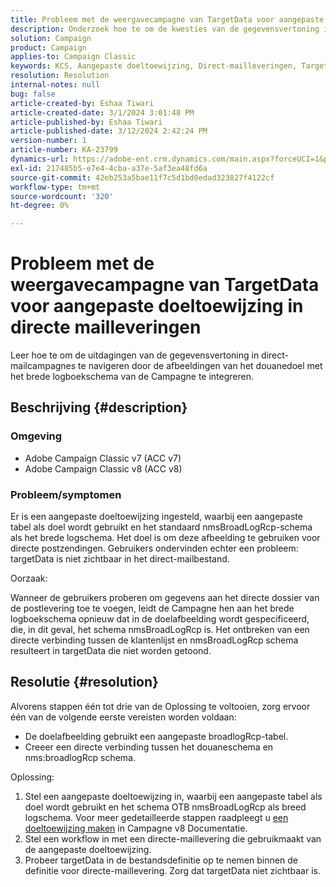 ```yaml
---
title: Probleem met de weergavecampagne van TargetData voor aangepaste doeltoewijzing in directe mailleveringen
description: Onderzoek hoe te om de kwesties van de gegevensvertoning in directe postleveringen met de afbeelding van het douanedoel problemen op te lossen gebruikend het brede logboekschema van de Campagne.
solution: Campaign
product: Campaign
applies-to: Campaign Classic
keywords: KCS, Aangepaste doeltoewijzing, Direct-mailleveringen, TargetData, Aangepaste tabel, OOTB, Breedtegelschema, Workflow, Maken van koppelingen, Campagne, Problemen oplossen
resolution: Resolution
internal-notes: null
bug: false
article-created-by: Eshaa Tiwari
article-created-date: 3/1/2024 3:01:48 PM
article-published-by: Eshaa Tiwari
article-published-date: 3/12/2024 2:42:24 PM
version-number: 1
article-number: KA-23799
dynamics-url: https://adobe-ent.crm.dynamics.com/main.aspx?forceUCI=1&pagetype=entityrecord&etn=knowledgearticle&id=661aa79b-dcd7-ee11-9078-6045bd006b25
exl-id: 217485b5-e7e4-4cba-a37e-5af3ea48fd6a
source-git-commit: 42eb253a5bae11f7c5d1bd0edad323827f4122cf
workflow-type: tm+mt
source-wordcount: '320'
ht-degree: 0%

---
```


# Probleem met de weergavecampagne van TargetData voor aangepaste doeltoewijzing in directe mailleveringen


Leer hoe te om de uitdagingen van de gegevensvertoning in direct-mailcampagnes te navigeren door de afbeeldingen van het douanedoel met het brede logboekschema van de Campagne te integreren.

## Beschrijving {#description}


### Omgeving

- Adobe Campaign Classic v7 (ACC v7)
- Adobe Campaign Classic v8 (ACC v8)


### Probleem/symptomen

Er is een aangepaste doeltoewijzing ingesteld, waarbij een aangepaste tabel als doel wordt gebruikt en het standaard nmsBroadLogRcp-schema als het brede logschema. Het doel is om deze afbeelding te gebruiken voor directe postzendingen. Gebruikers ondervinden echter een probleem: targetData is niet zichtbaar in het direct-mailbestand.

Oorzaak:

Wanneer de gebruikers proberen om gegevens aan het directe dossier van de postlevering toe te voegen, leidt de Campagne hen aan het brede logboekschema opnieuw dat in de doelafbeelding wordt gespecificeerd, die, in dit geval, het schema nmsBroadLogRcp is. Het ontbreken van een directe verbinding tussen de klantenlijst en nmsBroadLogRcp schema resulteert in targetData die niet worden getoond.


## Resolutie {#resolution}


Alvorens stappen één tot drie van de Oplossing te voltooien, zorg ervoor één van de volgende eerste vereisten worden voldaan:

- De doelafbeelding gebruikt een aangepaste broadlogRcp-tabel.
- Creeer een directe verbinding tussen het douaneschema en nms:broadlogRcp schema.


Oplossing:

1. Stel een aangepaste doeltoewijzing in, waarbij een aangepaste tabel als doel wordt gebruikt en het schema OTB nmsBroadLogRcp als breed logschema. Voor meer gedetailleerde stappen raadpleegt u [een doeltoewijzing maken](https://experienceleague.adobe.com/docs/campaign/campaign-v8/audience/add-profiles/target-mappings.html?lang=en#::text=Browse%20to%20Administration%20%3E%20Campagne%20Management,%2C%20email%2C%20address%2C%20etc) in Campagne v8 Documentatie.
2. Stel een workflow in met een directe-maillevering die gebruikmaakt van de aangepaste doeltoewijzing.
3. Probeer targetData in de bestandsdefinitie op te nemen binnen de definitie voor directe-maillevering. Zorg dat targetData niet zichtbaar is.
